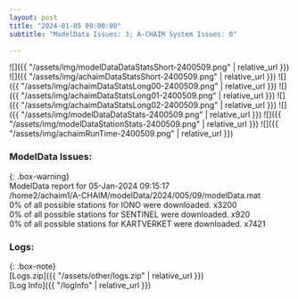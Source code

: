 ```yaml
---
layout: post
title: "2024-01-05 09:00:00"
subtitle: "ModelData Issues: 3; A-CHAIM System Issues: 0"

---
```


![]({{ "/assets/img/modelDataDataStatsShort-2400509.png" | relative_url }})
![]({{ "/assets/img/achaimDataStatsShort-2400509.png" | relative_url }})
![]({{ "/assets/img/achaimDataStatsLong00-2400509.png" | relative_url }})
![]({{ "/assets/img/achaimDataStatsLong01-2400509.png" | relative_url }})
![]({{ "/assets/img/achaimDataStatsLong02-2400509.png" | relative_url }})
![]({{ "/assets/img/modelDataDataStats-2400509.png" | relative_url }})
![]({{ "/assets/img/modelDataStationStats-2400509.png" | relative_url }})
![]({{ "/assets/img/achaimRunTime-2400509.png" | relative_url }})


### ModelData Issues:  
  
{: .box-warning}  
 ModelData report for 05-Jan-2024 09:15:17   
 /home2/achaim1/A-CHAIM/modelData/2024/005/09/modelData.mat   
 0% of all possible stations for IONO were downloaded. x3200   
 0% of all possible stations for SENTINEL were downloaded. x920   
 0% of all possible stations for KARTVERKET were downloaded. x7421   
  


### Logs:  
  
{: .box-note}  
[Logs.zip]({{ "/assets/other/logs.zip" | relative_url }})  
[Log Info]({{ "/logInfo" | relative_url }})  
